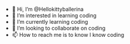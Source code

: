 - 👋 Hi, I’m @Hellokittyballerina
- 👀 I’m interested in learning coding
- 🌱 I’m currently learning coding
- 💞️ I’m looking to collaborate on coding
- 📫 How to reach me is to know I know coding

<!---
Hellokittyballerina/Hellokittyballerina is a ✨ special ✨ repository because its `README.md` (this file) appears on your GitHub profile.
You can click the Preview link to take a look at your changes.
--->
